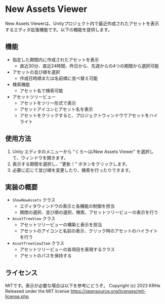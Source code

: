 # New Assets Viewer

New Assets Viewerは、Unityプロジェクト内で最近作成されたアセットを表示するエディタ拡張機能です。以下の機能を提供します。

## 機能

- 指定した期間内に作成されたアセットを表示
  - 直近30分、直近24時間、昨日から、先週からの4つの期間から選択可能
- アセットの並び順を選択
  - 作成日時順または名前順に並べ替え可能
- 検索機能
  - アセット名で検索可能
- アセットツリービュー
  - アセットをツリー形式で表示
  - アセットアイコンとアセット名を表示
  - アセットをクリックすると、プロジェクトウィンドウでアセットをハイライト

## 使用方法

1. Unity エディタのメニューから "くろ～は/New Assets Viewer" を選択して、ウィンドウを開きます。
2. 表示する期間を選択し、"更新！" ボタンをクリックします。
3. 必要に応じて並び順を変更したり、検索を行ったりできます。

## 実装の概要

- `ShowNewAssets` クラス
  - エディタウィンドウの表示と各機能の制御を担当
  - 期間の選択、並び順の選択、検索、アセットツリービューの表示を行う
- `AssetTreeView` クラス
  - アセットツリービューの構築と表示を担当
  - アセットのアイコンと名前の表示、クリック時のアセットのハイライトを行う
- `AssetTreeViewItem` クラス
  - アセットツリービューの各項目を表現するクラス
  - アセットのパスを保持する

## ライセンス

MITです。表示が必要な場合は以下を参考にどうぞ。 Copyright (c) 2023 KRHa Released under the MIT license
https://opensource.org/licenses/mit-license.php